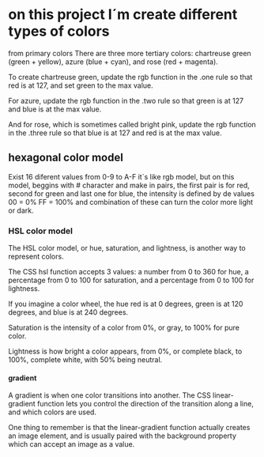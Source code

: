 # on this project I´m create different types of colors

from primary colors
There are three more tertiary colors: chartreuse green (green + yellow), azure (blue + cyan), and rose (red + magenta).

To create chartreuse green, update the rgb function in the .one rule so that red is at 127, and set green to the max value.

For azure, update the rgb function in the .two rule so that green is at 127 and blue is at the max value.

And for rose, which is sometimes called bright pink, update the rgb function in the .three rule so that blue is at 127 and red is at the max value.

## hexagonal color model

Exist 16 diferent values from 0-9 to A-F it`s like rgb model, but on this model, beggins with # character and make in pairs, the first pair is for red, second for green and last one for blue, the intensity is defined by de values 00 = 0% FF = 100% and combination of these can turn the color more light or dark.

### HSL color model

The HSL color model, or hue, saturation, and lightness, is another way to represent colors.

The CSS hsl function accepts 3 values: a number from 0 to 360 for hue, a percentage from 0 to 100 for saturation, and a percentage from 0 to 100 for lightness.

If you imagine a color wheel, the hue red is at 0 degrees, green is at 120 degrees, and blue is at 240 degrees.

Saturation is the intensity of a color from 0%, or gray, to 100% for pure color.

Lightness is how bright a color appears, from 0%, or complete black, to 100%, complete white, with 50% being neutral.

#### gradient

A gradient is when one color transitions into another. The CSS linear-gradient function lets you control the direction of the transition along a line, and which colors are used.

One thing to remember is that the linear-gradient function actually creates an image element, and is usually paired with the background property which can accept an image as a value.
